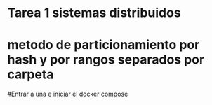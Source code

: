 # Tarea 1 sistemas distribuidos

# metodo de particionamiento por hash y por rangos separados por carpeta
#Entrar a una e iniciar el docker compose
